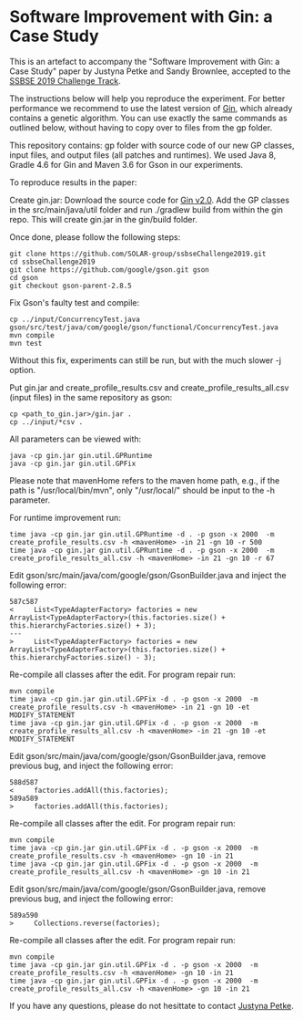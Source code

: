 # Software Improvement with Gin: a Case Study

This is an artefact to accompany the "Software Improvement with Gin: a Case Study" paper by Justyna Petke and Sandy Brownlee, accepted to the [SSBSE 2019 Challenge Track](http://ssbse19.mines-albi.fr/tracks.html#challenge-track). 

The instructions below will help you reproduce the experiment. For better performance we recommend to use the latest version of [Gin](https://github.com/gintool/gin/), which already contains a genetic algorithm. You can use exactly the same commands as outlined below, without having to copy over to files from the gp folder.

This repository contains: gp folder with source code of our new GP classes, input files, and output files (all patches and runtimes). We used Java 8, Gradle 4.6 for Gin and Maven 3.6 for Gson in our experiments.

To reproduce results in the paper:

Create gin.jar: Download the source code for [Gin v2.0](https://github.com/gintool/gin/releases). Add the GP classes in the src/main/java/util folder and run ./gradlew build from within the gin repo. This will create gin.jar in the gin/build folder.

Once done, please follow the following steps:

```
git clone https://github.com/SOLAR-group/ssbseChallenge2019.git
cd ssbseChallenge2019
git clone https://github.com/google/gson.git gson
cd gson
git checkout gson-parent-2.8.5
```

Fix Gson's faulty test and compile:
```
cp ../input/ConcurrencyTest.java gson/src/test/java/com/google/gson/functional/ConcurrencyTest.java
mvn compile
mvn test
```
Without this fix, experiments can still be run, but with the much slower -j option.

Put gin.jar and create\_profile\_results.csv and create\_profile\_results\_all.csv (input files) in the same repository as gson:
```
cp <path_to_gin.jar>/gin.jar .
cp ../input/*csv .
```

All parameters can be viewed with:
```
java -cp gin.jar gin.util.GPRuntime
java -cp gin.jar gin.util.GPFix
```

Please note that mavenHome refers to the maven home path, e.g., if the path is "/usr/local/bin/mvn", only  "/usr/local/" should be input to the -h parameter. 

For runtime improvement run:
```
time java -cp gin.jar gin.util.GPRuntime -d . -p gson -x 2000  -m create_profile_results.csv -h <mavenHome> -in 21 -gn 10 -r 500 
time java -cp gin.jar gin.util.GPRuntime -d . -p gson -x 2000  -m create_profile_results_all.csv -h <mavenHome> -in 21 -gn 10 -r 67
```

Edit gson/src/main/java/com/google/gson/GsonBuilder.java and inject the following error: 
```
587c587
<     List<TypeAdapterFactory> factories = new ArrayList<TypeAdapterFactory>(this.factories.size() + this.hierarchyFactories.size() + 3); 
---
>     List<TypeAdapterFactory> factories = new ArrayList<TypeAdapterFactory>(this.factories.size() + this.hierarchyFactories.size() - 3); 
```

Re-compile all classes after the edit. For program repair run:

```
mvn compile
time java -cp gin.jar gin.util.GPFix -d . -p gson -x 2000  -m create_profile_results.csv -h <mavenHome> -in 21 -gn 10 -et MODIFY_STATEMENT
time java -cp gin.jar gin.util.GPFix -d . -p gson -x 2000  -m create_profile_results_all.csv -h <mavenHome> -in 21 -gn 10 -et MODIFY_STATEMENT
```

Edit gson/src/main/java/com/google/gson/GsonBuilder.java, remove previous bug, and inject the following error: 
```
588d587
<     factories.addAll(this.factories);
589a589
>     factories.addAll(this.factories);
```

Re-compile all classes after the edit. For program repair run:
```
mvn compile
time java -cp gin.jar gin.util.GPFix -d . -p gson -x 2000  -m create_profile_results.csv -h <mavenHome> -gn 10 -in 21
time java -cp gin.jar gin.util.GPFix -d . -p gson -x 2000  -m create_profile_results_all.csv -h <mavenHome> -gn 10 -in 21
```

Edit gson/src/main/java/com/google/gson/GsonBuilder.java, remove previous bug, and inject the following error: 
```
589a590
>     Collections.reverse(factories);
```

Re-compile all classes after the edit. For program repair run:
```
mvn compile
time java -cp gin.jar gin.util.GPFix -d . -p gson -x 2000  -m create_profile_results.csv -h <mavenHome> -gn 10 -in 21
time java -cp gin.jar gin.util.GPFix -d . -p gson -x 2000  -m create_profile_results_all.csv -h <mavenHome> -gn 10 -in 21
```

If you have any questions, please do not hesittate to contact [Justyna Petke](mailto:j.petke@ucl.ac.uk).
